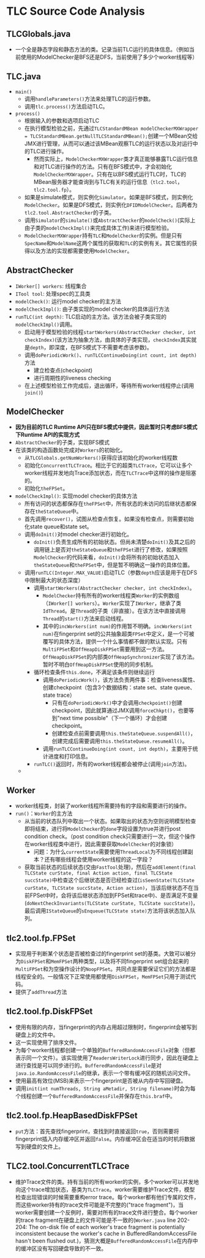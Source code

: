 # TLC Source Code Analysis
## TLCGlobals.java
* 一个全是静态字段和静态方法的类。记录当前TLC运行的具体信息。（例如当前使用的ModelChecker是BFS还是DFS，当前使用了多少个worker线程等）

## TLC.java
* `main()`
  * 调用`handleParameters()`方法来处理TLC的运行参数。
  * 调用`tlc.process()`方法启动TLC。
* `process()`
  * 根据输入的参数和选项启动TLC
  * 在执行模型检验之前，先通过```TLCStandardMBean modelCheckerMXWrapper = TLCStandardMBean.getNullTLCStandardMBean();```创建一个MBean交给JMX进行管理，从而可以通过该MBean观察TLC的运行状态以及对运行中的TLC进行操作。
    * 然而实际上，`ModelCheckerMXWrapper`类才真正能够暴露TLC运行信息和对TLC进行操作的方法。只有在BFS模式中，才会初始化`ModelCheckerMXWrapper`。只有在以BFS模式运行TLC时，TLC的MBean服务器才能查询到与TLC有关的运行信息（`tlc2.tool`，`tlc2.tool.fp`）。
  * 如果是simulate模式，则实例化`Simulator`。如果是BFS模式，则实例化`ModelChecker`。如果是DFS模式，则实例化`DFIDModelChecker`。后两者为`tlc2.tool.AbstractChecker`的子类。
  * 调用`Simulator`的`simulate()`或`AbstractChecker`的`modelCheck()`(实际上由子类的`modelCheckImpl()`来完成具体工作)来进行模型检验。
  * `ModelCheckerMXWrapper`持有`TLC`和`ModelChecker`的实例。但是只有`SpecName`和`ModelName`这两个属性的获取和`TLC`的实例有关。其它属性的获得以及方法的实现都需要使用`ModelChecker`。

## AbstractChecker
* `IWorker[] workers`: 线程集合
* `ITool tool`: 处理spec的工具类
* `modelCheck()`: 运行model checker的主方法
* `modelCheckImpl()`: 由子类实现的model checker的具体运行方法
* `runTLC(int depth)`: TLC启动的主方法。该方法会被子类实现的`modelCheckImpl()`调用。
  * 启动用于模型检验的线程`startWorkers(AbstractChecker checker, int checkIndex)`(该方法为抽象方法，由具体的子类实现，`checkIndex`其实就是`depth`，即深度，在BFS模式下不需要考虑该参数)。
  * 调用`doPeriodicWork()`、`runTLCContinueDoing(int count, int depth)`方法
    * 建立检查点(checkpoint)
    * 进行周期性的liveness checking
  * 在上述模型检验工作完成后，退出循环，等待所有worker线程停止(调用`join()`)

## ModelChecker
* **因为目前的TLC Runtime API只在BFS模式中提供，因此暂时只考虑BFS模式下Runtime API的实现方式**
* `AbstractChecker`的子类，实现BFS模式
* 在该类的构造函数处完成对`Workers`的初始化。
  * 从`TLCGlobals.getNumWorkers()`获得应该初始化的worker线程数
  * 初始化`ConcurrentTLCTrace`。相比于它的超类`TLCTrace`，它可以让多个worker线程并发地向Trace添加状态，而在`TLCTrace`中这样的操作是阻塞的。
  * 初始化`theFPSet`。
* `modelCheckImpl()`: 实现model checker的具体方法
  * 所有访问的状态都保存在`theFPSet`中，所有状态的未访问的后继状态都保存在`theStateQueue`中。
  * 首先调用`recover()`，试图从检查点恢复。如果没有检查点，则需要初始化state queue和state set。
  * 调用`doInit()`对model checker进行初始化。
    * `doInit()`负责生成所有的初始状态。但尚未清楚`doInit()`及其之后的调用链上是否对`theStateQueue`和`theFPSet`进行了修改，如果按照`ModelChecker`的代码来看，`doInit()`会将所有的初始状态加入`theStateQueue`和`theFPSet`中，但是暂不明确这一操作的具体位置。
  * 调用`runTLC(Integer.MAX_VALUE)`启动TLC（参数`depth`应该是用于在DFS中限制最大的状态深度）
    * 调用`startWorkers(AbstractChecker checker, int checkIndex)`。
      * `ModelChecker`持有所有的worker线程类`Worker`的实例数组（`IWorker[] workers`）。`Worker`实现了`IWorker`，继承了类`IdThread`。是`Thread`的子类（非直接）。在该方法中直接调用`Thread`的`start()`方法来启动线程。
      * 其中的`incWorkers(int num)`的作用暂不明确。`incWorkers(int num)`在fingerprint set的公共抽象超类`FPSet`中定义，是一个可被覆写的具体方法，提供一个什么事情都不做的默认实现。只有`MultiFPSet`和`OffHeapDiskFPSet`需要用到这一方法。`OffHeapDiskFPSet`的内部类`OffHeapSynchronizer`实现了该方法。暂时不明白`OffHeapDiskFPSet`使用的同步机制。
    * 循环检查条件`this.done`，不满足该条件则继续运行
      * 调用`doPeriodicWork()`，该方法负责两件事：检查liveness属性、创建checkpoint（包含3个数据结构：state set、state queue、state trace）
        * 只有在`doPeriodicWork()`中才会调用`checkpoint()`创建checkpoint，因此就算通过JMX调用`forceChkpt()`，也要等到"next time possible"（下一个循环）才会创建checkpoint。
        * 创建检查点前需要调用`this.theStateQueue.suspendAll()`，创建完成后需要调用`this.theStateQueue.resumeAll()`。
      * 调用`runTLCContinueDoing(int count, int depth)`，主要用于统计进度和打印信息。
    * `runTLC()`返回时，所有的worker线程都会被停止(调用`join`方法)。
  * 

## Worker
* worker线程类，封装了worker线程所需要持有的字段和需要进行的操作。
* `run()`：`Worker`的主方法
  * 从当前的状态队列中取出一个状态。如果取出的状态为空则说明模型检查即将结束，进行将`ModelChecker`的`done`字段设置为true并进行post condition check。（post condition check只需要进行一次，但这个操作在worker线程类中进行，因此需要获取`ModelChecker`的对象锁）
    * 问题：为什么`currentState`需要使用`ThreadLocal`为不同线程创建副本？还有哪些线程会使用worker线程的这一字段？
  * 获取当前状态的后续状态(交由`FastTool`处理)，然后在`addElement(final TLCState curState, final Action action, final TLCState succState)`中检查这个后继状态是否已经检查过(`isSeenState(TLCState curState, TLCState succState, Action action)`，当该后继状态不在当前FPSet中时，会将该后继状态添加到FPSet和trace中)、是否满足不变量(`doNextCheckInvariants(TLCState curState, TLCState succState)`)，最后调用`IStateQueue`的`sEnqueue(TLCState state)`方法将该状态加入队列。

## tlc2.tool.fp.FPSet
* 实现用于判断某个状态是否被检查过的fingerprint set的基类。大致可以被分为`DiskFPSet`和`MemFPSet`两种类型，以及将不同fingerprint set组合起来的`MultiFPSet`和为空操作设计的`NoopFPSet`。共同点是需要保证它们的方法都是线程安全的。一般情况下正常使用都使用`DiskFPSet`，`MemFPSet`只用于测试代码。
* 提供了`addThread`方法

## tlc2.tool.fp.DiskFPSet
* 使用有限的内存，当fingerprint的内存占用超过限制时，fingerprint会被写到硬盘上的文件中。
* 这一实现使用了排序文件。
* 为每个worker线程都创建一个单独的`BufferedRandomAccessFile`对象（但都表示同一个文件）。该实现使用了`ReadersWriterLock`进行同步，因此在硬盘上进行查找是可以同步进行的。`BufferedRandomAccessFile`是对`java.io.RandomAccessFile`的继承，表示一个带有缓冲区的随机访问文件。
* 使用最高有效位(MSB)来表示一个fingerprint是否被从内存中写回硬盘。
* 调用`init(int numThreads, String aMetadir, String filename)`时会为每个线程创建一个`BufferedRandomAccessFile`并保存在`this.braf`中。

## tlc2.tool.fp.HeapBasedDiskFPSet
* `put`方法：首先查找fingerprint，查找到时直接返回`true`，否则需要将fingerprint插入内存缓冲区并返回`false`。内存缓冲区会在适当的时机将数据写到硬盘的文件上。


## TLC2.tool.ConcurrentTLCTrace
* 维护Trace文件的类。持有当前的所有worker的实例，多个worker可以并发地向这个trace增加状态，基类为`TLCTrace`。worker需要维护Trace文件，模型检查出现错误的时候需要重构error trace。每个worker都有他们专属的文件，而这些worker持有的trace文件可能是不完整的("trace fragment")，当worker需要创建一个反例时，需要对所有的trace文件进行整合。每个worker的trace fragment在硬盘上的文件可能是不一致的(`Worker.java` line 202-204: The on-disk file of each worker's trace fragment is potentially inconsistent because the worker's cache in BufferedRandomAccessFile hasn't been flushed out.)，猜测大概是`BufferedRandomAccessFile`在内存中的缓冲区没有写回硬盘导致的不一致。